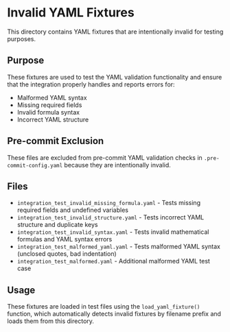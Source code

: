 # Invalid YAML Fixtures

This directory contains YAML fixtures that are intentionally invalid for testing purposes.

## Purpose

These fixtures are used to test the YAML validation functionality and ensure that the integration properly handles
and reports errors for:

- Malformed YAML syntax
- Missing required fields
- Invalid formula syntax
- Incorrect YAML structure

## Pre-commit Exclusion

These files are excluded from pre-commit YAML validation checks in `.pre-commit-config.yaml` because they are intentionally invalid.

## Files

- `integration_test_invalid_missing_formula.yaml` - Tests missing required fields and undefined variables
- `integration_test_invalid_structure.yaml` - Tests incorrect YAML structure and duplicate keys
- `integration_test_invalid_syntax.yaml` - Tests invalid mathematical formulas and YAML syntax errors
- `integration_test_malformed_yaml.yaml` - Tests malformed YAML syntax (unclosed quotes, bad indentation)
- `integration_test_malformed.yaml` - Additional malformed YAML test case

## Usage

These fixtures are loaded in test files using the `load_yaml_fixture()` function, which automatically detects invalid fixtures
by filename prefix and loads them from this directory.
